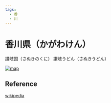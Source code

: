 ```yaml
---
tags:
  - 香
  - 川
---
```


# 香川県（かがわけん）

讃岐国（さぬきのくに）
讃岐うどん（さぬきうどん）

[![map](https://upload.wikimedia.org/wikipedia/commons/thumb/4/46/Map_of_Kagawa_Prefecture_Ja.svg/300px-Map_of_Kagawa_Prefecture_Ja.svg.png)](https://ja.wikipedia.org/wiki/香川県)

## Reference

[wikipedia](https://ja.wikipedia.org/wiki/香川県)
